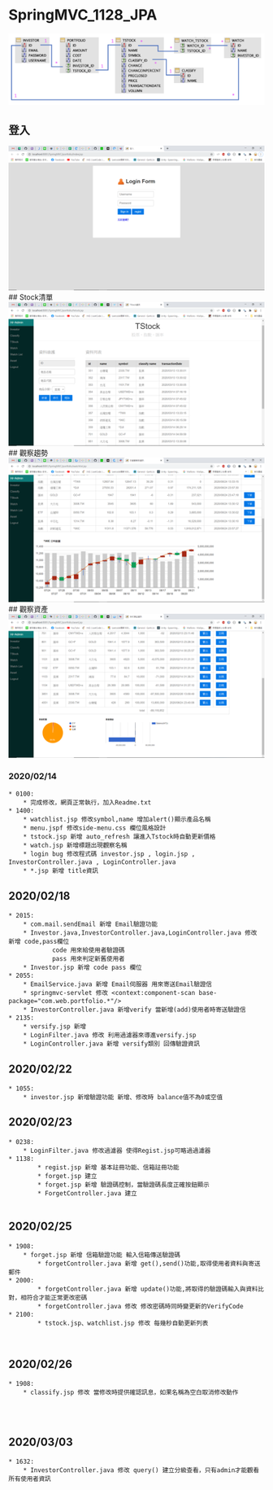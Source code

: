# SpringMVC_1128_JPA  
<img src="https://github.com/lucky85406/SpringMVC_1128_JPA/blob/master/src/main/webapp/portfolio/images/portfolio.png">

## 登入
<img src="https://github.com/lucky85406/SpringMVC_1128_JPA/blob/master/src/main/webapp/portfolio/images/Login.png">
## Stock清單
<img src="https://github.com/lucky85406/SpringMVC_1128_JPA/blob/master/src/main/webapp/portfolio/images/list.png">
## 觀察趨勢
<img src="https://github.com/lucky85406/SpringMVC_1128_JPA/blob/master/src/main/webapp/portfolio/images/wlist.png">
## 觀察資產
<img src="https://github.com/lucky85406/SpringMVC_1128_JPA/blob/master/src/main/webapp/portfolio/images/ass.png">


### 2020/02/14
```
* 0100:  
	* 完成修改，網頁正常執行，加入Readme.txt  
* 1400:
	* watchlist.jsp 修改symbol,name 增加alert()顯示產品名稱  
	* menu.jspf 修改side-menu.css 欄位風格設計  
	* tstock.jsp 新增 auto_refresh 讓進入Tstock時自動更新價格  
	* watch.jsp 新增標題出現觀察名稱  
	* login bug 修改程式碼 investor.jsp , login.jsp , InvestorController.java , LoginController.java  
	* *.jsp 新增 title資訊  
```
## 2020/02/18
```
* 2015:  
	* com.mail.sendEmail 新增 Email驗證功能  
	* Investor.java,InvestorController.java,LoginController.java 修改 新增 code,pass欄位  
            code 用來給使用者驗證碼  
            pass 用來判定新舊使用者  
	* Investor.jsp 新增 code pass 欄位  
* 2055:  
	* EmailService.java 新增 Email伺服器 用來寄送Email驗證信  
	* springmvc-servlet 修改 <context:component-scan base-package="com.web.portfolio.*"/>  
	* InvestorController.java 新增verify 當新增(add)使用者時寄送驗證信  
* 2135:  
	* versify.jsp 新增  
	* LoginFilter.java 修改 利用過濾器來導進versify.jsp  
	* LoginController.java 新增 versify類別 回傳驗證資訊  
```
## 2020/02/22
```
* 1055:  
	* investor.jsp 新增驗證功能 新增、修改時 balance值不為0或空值 
```
## 2020/02/23
```
* 0238:  
	* LoginFilter.java 修改過濾器 使得Regist.jsp可略過過濾器
* 1138:
        * regist.jsp 新增 基本註冊功能、信箱註冊功能
        * forget.jsp 建立
        * forget.jsp 新增 驗證碼控制，當驗證碼長度正確按鈕顯示
        * ForgetController.java 建立
                       
```
## 2020/02/25
```
* 1908:  
	* forget.jsp 新增 信箱驗證功能 輸入信箱傳送驗證碼
        * forgetController.java 新增 get(),send()功能,取得使用者資料與寄送郵件
* 2000:
        * forgetController.java 新增 update()功能,將取得的驗證碼輸入與資料比對，相符合才能正常更改密碼
        * forgetController.java 修改 修改密碼時同時變更新的VerifyCode
* 2100:
        * tstock.jsp、watchlist.jsp 修改 每幾秒自動更新列表

                       
```
## 2020/02/26
```
* 1908:  
	* classify.jsp 修改 當修改時提供確認訊息，如果名稱為空白取消修改動作


                       
```
## 2020/03/03
```
* 1632:  
	* InvestorController.java 修改 query() 建立分級查看，只有admin才能觀看所有使用者資訊


                       
```
